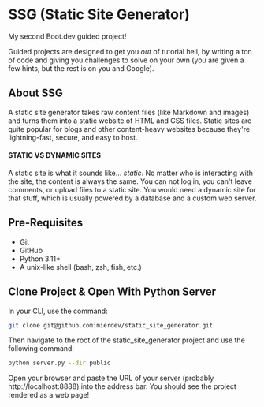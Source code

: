 # SSG (Static Site Generator)

My second Boot.dev guided project! 

Guided projects are designed to get you *out* of tutorial hell, by writing a ton of code and giving you challenges to solve on your own (you are given a few hints, but the rest is on you and Google).

## About SSG

A static site generator takes raw content files (like Markdown and images) and turns them into a static website of HTML and CSS files. Static sites are quite popular for blogs and other content-heavy websites because they're lightning-fast, secure, and easy to host.

#### STATIC VS DYNAMIC SITES

A static site is what it sounds like... _static_. No matter who is interacting with the site, the content is always the same. You can not log in, you can't leave comments, or upload files to a static site. You would need a dynamic site for that stuff, which is usually powered by a database and a custom web server. 

## Pre-Requisites

- Git
- GitHub
- Python 3.11+
- A unix-like shell (bash, zsh, fish, etc.)

## Clone Project & Open With Python Server

In your CLI, use the command:

```bash
git clone git@github.com:mierdev/static_site_generator.git
```

Then navigate to the root of the static_site_generator project and use the following command:

```bash
python server.py --dir public
```

Open your browser and paste the URL of your server (probably http://localhost:8888) into the address bar. You should see the project rendered as a web page!
